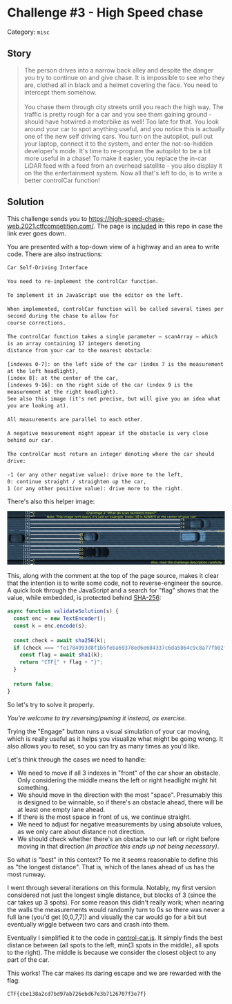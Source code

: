 # Challenge #3 - High Speed chase

Category: `misc`

## Story
>The person drives into a narrow back alley and despite the danger you try to continue on and give chase. It is impossible to see who they are, clothed all in black and a helmet covering the face. You need to intercept them somehow.<br/><br/>
>You chase them through city streets until you reach the high way. The traffic is pretty rough for a car and you see them gaining ground - should have hotwired a motorbike as well! Too late for that. You look around your car to spot anything useful, and you notice this is actually one of the new self driving cars. You turn on the autopilot, pull out your laptop, connect it to the system, and enter the not-so-hidden developer's mode. It's time to re-program the autopilot to be a bit more useful in a chase! To make it easier, you replace the in-car LiDAR feed with a feed from an overhead satellite - you also display it on the the entertainment system. Now all that's left to do, is to write a better controlCar function!

## Solution

This challenge sends you to https://high-speed-chase-web.2021.ctfcompetition.com/. The page is [included](car_interface.html) in this repo in case the link ever goes down.

You are presented with a top-down view of a highway and an area to write code. There are also instructions:

```
Car Self-Driving Interface

You need to re-implement the controlCar function.

To implement it in JavaScript use the editor on the left.

When implemented, controlCar function will be called several times per second during the chase to allow for
course corrections.

The controlCar function takes a single parameter – scanArray – which is an array containing 17 integers denoting
distance from your car to the nearest obstacle:

[indexes 0-7]: on the left side of the car (index 7 is the measurement at the left headlight),
[index 8]: at the center of the car,
[indexes 9-16]: on the right side of the car (index 9 is the measurement at the right headlight).
See also this image (it's not precise, but will give you an idea what you are looking at).

All measurements are parallel to each other.

A negative measurement might appear if the obstacle is very close behind our car.

The controlCar must return an integer denoting where the car should drive:

-1 (or any other negative value): drive more to the left,
0: continue straight / straighten up the car,
1 (or any other positive value): drive more to the right.
```

There's also this helper image:

![Explanation visualization](task3explained.png)

This, along with the comment at the top of the page source, makes it clear that the intention is to write some code, not to reverse-engineer the source. A quick look through the JavaScript and a search for "flag" shows that the value, while embedded, is protected behind [SHA-256](https://en.wikipedia.org/wiki/SHA-2):

```js
async function validateSolution(s) {
  const enc = new TextEncoder();
  const k = enc.encode(s);

  const check = await sha256(k);
  if (check === "fe1784993d8f1b5feba69378ed6e684337c6da5864c9c8a77fb02ff29213f1be") {
    const flag = await sha1(k);
    return "CTF{" + flag + "}";
  }

  return false;
}
```

So let's try to solve it properly.

*You're welcome to try reversing/pwning it instead, as exercise.*

Trying the "Engage" button runs a visual simulation of your car moving, which is really useful as it helps you visualize what might be going wrong. It also allows you to reset, so you can try as many times as you'd like.

Let's think through the cases we need to handle:

* We need to move if all 3 indexes in "front" of the car show an obstacle. Only considering the middle means the left or right headlight might hit something.
* We should move in the direction with the most "space". Presumably this is designed to be winnable, so if there's an obstacle ahead, there will be at least one empty lane ahead.
* If there is the most space in front of us, we continue straight.
* We need to adjust for negative measurements by using absolute values, as we only care about distance not direction.
* We should check whether there's an obstacle to our left or right before moving in that direction *(in practice this ends up not being necessary)*.

So what is "best" in this context? To me it seems reasonable to define this as "the longest distance". That is, which of the lanes ahead of us has the most runway.

I went through several iterations on this formula. Notably, my first version considered not just the longest single distance, but blocks of 3 (since the car takes up 3 spots). For some reason this didn't really work; when nearing the walls the measurements would randomly turn to 0s so there was never a full lane (you'd get [0,0,7,7]) and visually the car would go for a bit but eventually wiggle between two cars and crash into them.

Eventually I simplified it to the code in [control-car.js](control-car.js). It simply finds the best distance between (all spots to the left, min(3 spots in the middle), all spots to the right). The middle is because we consider the closest object to any part of the car.

This works! The car makes its daring escape and we are rewarded with the flag:

```
CTF{cbe138a2cd7bd97ab726ebd67e3b7126707f3e7f}
```
